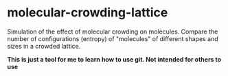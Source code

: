 # molecular-crowding-lattice
Simulation of the effect of molecular crowding on molecules. Compare the number of configurations (entropy) of "molecules" of different shapes and sizes in a crowded lattice.

**This is just a tool for me to learn how to use git.  Not intended for others to use**
